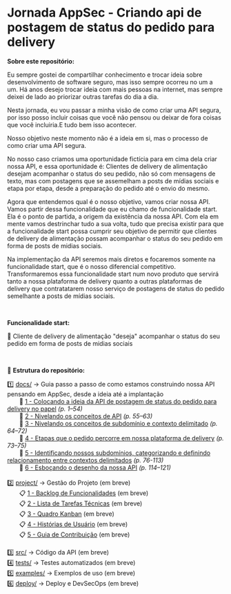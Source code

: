 # Jornada AppSec - Criando api de postagem de status do pedido para delivery

**Sobre este repositório:**

Eu sempre gostei de compartilhar conhecimento e trocar ideia sobre desenvolvimento de software seguro, mas isso sempre ocorreu no um a um. Há anos desejo trocar ideia com mais pessoas na internet, mas sempre deixei de lado ao priorizar outras tarefas do dia a dia.

Nesta jornada, eu vou passar a minha visão de como criar uma API segura, por isso posso incluir coisas que você não pensou ou deixar de fora coisas que você incluiria.E tudo bem isso acontecer.

Nosso objetivo neste momento não é a ideia em si, mas o processo de como criar uma API segura.  

No nosso caso criamos uma oportunidade fictícia para em cima dela criar nossa API, e essa oportunidade é: Clientes de delivery de alimentação desejam acompanhar o status do seu pedido, não só com mensagens de texto, mas com postagens que se assemelham a posts de mídias sociais e etapa por etapa, desde a preparação do pedido até o envio do mesmo. 

Agora que entendemos qual é o nosso objetivo, vamos criar nossa API. Vamos partir dessa funcionalidade que eu chamo de funcionalidade start. Ela é o ponto de partida, a origem da existência da nossa API. Com ela em mente vamos destrinchar tudo a sua volta, tudo que precisa existir para que a funcionalidade start possa cumprir seu objetivo de permitir que clientes de delivery de alimentação possam acompanhar o status do seu pedido em forma de posts de midias sociais.

Na implementação da API seremos mais diretos e focaremos somente na funcionalidade start, que é o nosso diferencial competitivo. Transformaremos essa funcionalidade start num novo produto que servirá tanto a nossa plataforma de delivery quanto a outras plataformas de delivery que contratatarem nosso serviço de postagens de status do pedido semelhante a posts de mídias sociais.

<br>

**Funcionalidade start:**

🎯 Cliente de delivery de alimentação "deseja" acompanhar o status do seu pedido em forma de posts de midias sociais 

<br>

📂 **Estrutura do repositório:**

1️⃣ [docs/](./docs) → Guia passo a passo de como estamos construindo nossa API pensando em AppSec, desde a ideia até a implantação  
  📄 [1 - Colocando a ideia da API de postagem de status do pedido para delivery no papel](./docs/1-Colocando-a-ideia-da-api-de-postagem-de-status-do-pedido-para-delivery-no-papel.pdf) *(p. 1–54)*    
  📄 [2 - Nivelando os conceitos de API](./docs/2-Nivelando-os-conceitos-de-API.pdf) *(p. 55–63)*  
  📄 [3 - Nivelando os conceitos de subdomínio e contexto delimitado](./docs/3-Nivelando-os-conceitos-de-subdomínio-e-contexto-delimitado.pdf) *(p. 64–72)*  
  📄 [4 - Etapas que o pedido percorre em nossa plataforma de delivery](./docs/4-Etapas-que-o-pedido-percorre-em-nossa-plataforma-de-delivery.pdf) *(p. 73–75)*   
  📄 [5 - Identificando nossos subdomínios, categorizando e definindo relacionamento entre contextos delimitados](./docs/5-Identificando-nossos-subdomínios-categorizando-e-definindo-relacionamento-entre-contextos-delimitados.pdf) *(p. 76-113)*    
  📄 [6 - Esboçando o desenho da nossa API](./docs/6-Esboçando-o-desenho-da-nossa-API.pdf) *(p. 114–121)*   
<br>
2️⃣ [project/](./project) → Gestão do Projeto (em breve)  
  📋 [1 - Backlog de Funcionalidades](./project/backlog.md) (em breve)  
  📋 [2 - Lista de Tarefas Técnicas](./project/tarefas.md) (em breve)  
  📋 [3 - Quadro Kanban](./project/kanban.md) (em breve)  
  📋 [4 - Histórias de Usuário](./project/historias-de-usuario.md) (em breve)  
  📋 [5 - Guia de Contribuição](./project/contribuicao.md) (em breve)  
<br>
3️⃣ [src/](./src) → Código da API (em breve)  
4️⃣ [tests/](./tests) → Testes automatizados (em breve)  
5️⃣ [examples/](./examples) → Exemplos de uso (em breve)  
6️⃣ [deploy/](./deploy) → Deploy e DevSecOps (em breve)  
